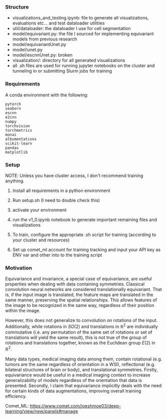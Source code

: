 ### **Structure**

- visualizations_and_testing.ipynb: file to generate all visualizations, evaluations etc... and test dataloader utilities
- util/dataloader: the dataloader I use for cell segmentation
- model/equivariant.py: the file I sourced for implementing equivariant models from previous research
- model/equivariantUnet.py
- model/unet.py
- model/escnnUnet.py: broken
- visualization/: directory for all generated visualizations
- all .sh files are used for running jupyter notebooks on the cluster and tunneling in or submitting Slurm jobs for training


### **Requirements**

A conda environment with the following:
```
pytorch
seaborn
escnn
e2cnn
numpy
torchvision
torchmetrics
monai
albumentations
scikit-learn
pandas
matplotlib
```

### **Setup**

NOTE: Unless you have cluster access, I don't recommend training anything. 

1. Install all requirements in a python environment
2. Run setup.sh (I need to double check this)
3. activate your environment
4. run the v1_0.ipynb notebook to generate important remaining files and visualizations

5. To train, configure the appropriate .sh script for training (according to your cluster and resources)
6. Set up comet_ml account for training tracking and input your API key as ENV var and other into to the training script

### **Motivation**

Equivariance and invariance, a special case of equivariance, are useful properties when dealing with data containing symmetries. Classical convolution neural networks are considered translationally equivariant. That is, if the input image is translated, the feature maps are translated in the same manner, preserving the spatial relationships. This allows features of the image to be recognized in the same way, regardless of their position within the image. 

However, this does not generalize to convolution on rotations of the input. Additionally, while rotations in $SO(2)$ and translations in $\mathbb{R}^2$ are individually commutative (i.e. any permutation of the same set of rotations or set of translations will yield the same result), this is not true of the group of rotations and translations together, known as the Euclidean group $E(2)$ in $\mathbb{R}^2$. 

Many data types, medical imaging data among them, contain rotational (e.g. tumors are the same regardless of orientation in a WSI), reflectional (e.g. bilateral structures of brain or body), and translational symmetries. Firstly, equivariance would be useful in a medical imaging context to increase generalizability of models regardless of the orientation that data is presented. Secondly, I claim that equivariance implicitly deals with the need for certain kinds of data augmentations, improving overall training efficiency. 

Comet_ML: https://www.comet.com/joeshmoe03/deep-learning/view/new/panels#manage



